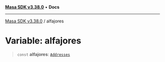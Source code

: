 [**Masa SDK v3.38.0**](../README.md) • **Docs**

***

[Masa SDK v3.38.0](../globals.md) / alfajores

# Variable: alfajores

> `const` **alfajores**: [`Addresses`](../interfaces/Addresses.md)
